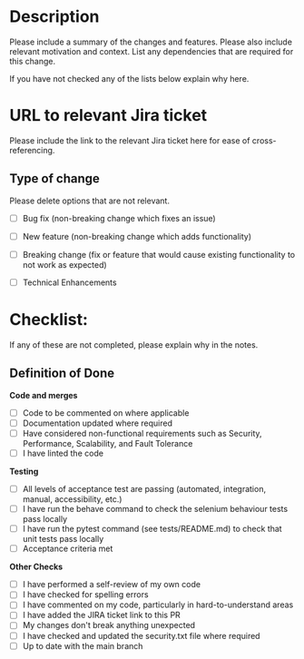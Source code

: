 # Description

Please include a summary of the changes and features. Please also include relevant motivation and context. List any dependencies that are required for this change.

If you have not checked any of the lists below explain why here.

# URL to relevant Jira ticket

Please include the link to the relevant Jira ticket here for ease of cross-referencing.

## Type of change

Please delete options that are not relevant.

- [ ] Bug fix (non-breaking change which fixes an issue)
- [ ] New feature (non-breaking change which adds functionality)
- [ ] Breaking change (fix or feature that would cause existing functionality to not work as expected)
- [ ] Technical Enhancements


# Checklist:

If any of these are not completed, please explain why in the notes.

## **Definition of Done**
**Code and merges**

- [ ] Code to be commented on where applicable 
- [ ] Documentation updated where required 
- [ ] Have considered non-functional requirements such as Security, Performance, Scalability, and Fault Tolerance
- [ ] I have linted the code

**Testing**

- [ ] All levels of acceptance test are passing (automated, integration, manual, accessibility, etc.)
- [ ] I have run the behave command to check the selenium behaviour tests pass locally
- [ ] I have run the pytest command (see tests/README.md) to check that unit tests pass locally
- [ ] Acceptance criteria met

**Other Checks**
- [ ] I have performed a self-review of my own code
- [ ] I have checked for spelling errors
- [ ] I have commented on my code, particularly in hard-to-understand areas
- [ ] I have added the JIRA ticket link to this PR
- [ ] My changes don't break anything unexpected
- [ ] I have checked and updated the security.txt file where required
- [ ] Up to date with the main branch
